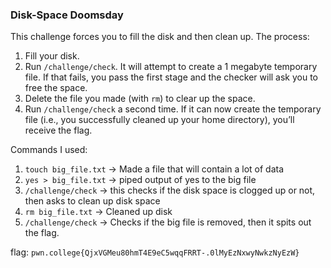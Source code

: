 ### Disk-Space Doomsday 

This challenge forces you to fill the disk and then clean up. The process:

1. Fill your disk.
2. Run `/challenge/check`. It will attempt to create a 1 megabyte temporary file. If that fails, you pass the first stage and the checker will ask you to free the space.
3. Delete the file you made (with `rm`) to clear up the space.
4. Run `/challenge/check` a second time. If it can now create the temporary file (i.e., you successfully cleaned up your home directory), you’ll receive the flag.


Commands I used: 
1. `touch big_file.txt` -> Made a file that will contain a lot of data
2. `yes > big_file.txt` -> piped output of yes to the big file 
3. `/challenge/check` -> this checks if the disk space is clogged up or not, then asks to clean up disk space 
4. `rm big_file.txt` -> Cleaned up disk 
5. `/challenge/check` -> Checks if the big file is removed, then it spits out the flag. 

flag: `pwn.college{QjxVGMeu80hmT4E9eC5wqqFRRT-.0lMyEzNxwyNwkzNyEzW}`
